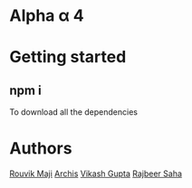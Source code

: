 # Alpha α 4

# Getting started
## npm i 
To download all the dependencies

# Authors
[Rouvik Maji](https://github.com/Rouvik)
[Archis](https://github.com/Dealer-09)
[Vikash Gupta](https://github.com/vikashgupta16)
[Rajbeer Saha](https://github.com/pixelpioneer404)
